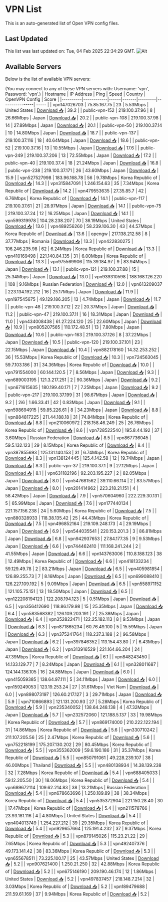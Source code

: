 # VPN List

This is an auto-generated list of Open VPN config files.

## Last Updated

This list was last updated on: Tue, 04 Feb 2025 22:34:29 GMT.
![Alt](https://repobeats.axiom.co/api/embed/186b98318ef1479477931607c1ad7d823f12451f.svg "Repobeats analytics image")

## Available Servers

Below is the list of available VPN servers:

(You may connect to any of these VPN servers with: Username: 'vpn', Password: 'vpn'.)
| Hostname | IP Address | Ping | Speed | Country | OpenVPN Config | Score |
|----------|------------|------|-------|---------|----------------| ----- |
| vpn147026703 | 75.85.167.75 | 23 | 5.53Mbps | United States | [Download 📥](./configs/server_0_US.ovpn) | 39.2 |
| public-vpn-152 | 219.100.37.96 | 8 | 26.66Mbps | Japan | [Download 📥](./configs/server_1_JP.ovpn) | 20.2 |
| public-vpn-108 | 219.100.37.98 | 14 | 27.89Mbps | Japan | [Download 📥](./configs/server_2_JP.ovpn) | 20.1 |
| public-vpn-50 | 219.100.37.14 | 10 | 14.80Mbps | Japan | [Download 📥](./configs/server_3_JP.ovpn) | 18.7 |
| public-vpn-137 | 219.100.37.116 | 18 | 40.64Mbps | Japan | [Download 📥](./configs/server_4_JP.ovpn) | 18.6 |
| public-vpn-52 | 219.100.37.16 | 13 | 10.55Mbps | Japan | [Download 📥](./configs/server_5_JP.ovpn) | 17.6 |
| public-vpn-249 | 219.100.37.206 | 13 | 72.55Mbps | Japan | [Download 📥](./configs/server_6_JP.ovpn) | 17.2 |
| public-vpn-40 | 219.100.37.4 | 18 | 21.24Mbps | Japan | [Download 📥](./configs/server_7_JP.ovpn) | 16.8 |
| public-vpn-238 | 219.100.37.171 | 26 | 43.60Mbps | Japan | [Download 📥](./configs/server_8_JP.ovpn) | 15.9 |
| vpn527527998 | 183.96.168.78 | 56 | 9.78Mbps | Korea Republic of | [Download 📥](./configs/server_9_KR.ovpn) | 14.3 |
| vpn315847091 | 1.246.154.63 | 35 | 7.34Mbps | Korea Republic of | [Download 📥](./configs/server_10_KR.ovpn) | 14.2 |
| vpn479553635 | 27.35.85.7 | 42 | 6.76Mbps | Korea Republic of | [Download 📥](./configs/server_11_KR.ovpn) | 14.1 |
| public-vpn-117 | 219.100.37.61 | 21 | 28.97Mbps | Japan | [Download 📥](./configs/server_12_JP.ovpn) | 14.1 |
| public-vpn-75 | 219.100.37.24 | 12 | 16.25Mbps | Japan | [Download 📥](./configs/server_13_JP.ovpn) | 14.1 |
| vpn599319978 | 104.28.238.207 | 70 | 36.19Mbps | United States | [Download 📥](./configs/server_14_US.ovpn) | 13.6 |
| vpn489256260 | 58.239.106.30 | 43 | 44.57Mbps | Korea Republic of | [Download 📥](./configs/server_15_KR.ovpn) | 13.6 |
| opengw | 217.138.212.58 | 8 | 37.77Mbps | Romania | [Download 📥](./configs/server_16_RO.ovpn) | 13.3 |
| vpn422830275 | 106.246.235.98 | 62 | 6.24Mbps | Korea Republic of | [Download 📥](./configs/server_17_KR.ovpn) | 13.3 |
| vpn410169498 | 221.140.84.135 | 31 | 6.00Mbps | Korea Republic of | [Download 📥](./configs/server_18_KR.ovpn) | 13.3 |
| vpn975569906 | 115.39.184.97 | 9 | 83.94Mbps | Japan | [Download 📥](./configs/server_19_JP.ovpn) | 13.1 |
| public-vpn-121 | 219.100.37.88 | 15 | 25.34Mbps | Japan | [Download 📥](./configs/server_20_JP.ovpn) | 13.0 |
| vpn939310598 | 188.168.126.220 | 108 | 9.16Mbps | Russian Federation | [Download 📥](./configs/server_21_RU.ovpn) | 12.0 |
| vpn613209037 | 223.134.192.212 | 16 | 25.17Mbps | Japan | [Download 📥](./configs/server_22_JP.ovpn) | 11.9 |
| vpn197545675 | 49.129.186.205 | 13 | 4.74Mbps | Japan | [Download 📥](./configs/server_23_JP.ovpn) | 11.7 |
| public-vpn-48 | 219.100.37.12 | 22 | 20.37Mbps | Japan | [Download 📥](./configs/server_24_JP.ovpn) | 11.2 |
| public-vpn-47 | 219.100.37.11 | 16 | 18.31Mbps | Japan | [Download 📥](./configs/server_25_JP.ovpn) | 11.0 |
| vpn434008438 | 61.27.224.120 | 25 | 22.60Mbps | Japan | [Download 📥](./configs/server_26_JP.ovpn) | 10.9 |
| vpn805207565 | 110.172.48.51 | 13 | 7.80Mbps | Japan | [Download 📥](./configs/server_27_JP.ovpn) | 10.6 |
| public-vpn-163 | 219.100.37.126 | 8 | 37.22Mbps | Japan | [Download 📥](./configs/server_28_JP.ovpn) | 10.5 |
| public-vpn-120 | 219.100.37.101 | 23 | 22.15Mbps | Japan | [Download 📥](./configs/server_29_JP.ovpn) | 10.4 |
| vpn882178160 | 14.32.253.252 | 36 | 15.53Mbps | Korea Republic of | [Download 📥](./configs/server_30_KR.ovpn) | 10.3 |
| vpn724563045 | 59.7.103.186 | 31 | 34.36Mbps | Korea Republic of | [Download 📥](./configs/server_31_KR.ovpn) | 10.0 |
| vpn791554000 | 60.144.120.5 | 7 | 8.56Mbps | Japan | [Download 📥](./configs/server_32_JP.ovpn) | 9.3 |
| vpn689003195 | 121.3.217.251 | 2 | 90.36Mbps | Japan | [Download 📥](./configs/server_33_JP.ovpn) | 9.2 |
| vpn671615635 | 180.199.40.171 | 7 | 7.25Mbps | Japan | [Download 📥](./configs/server_34_JP.ovpn) | 9.2 |
| public-vpn-217 | 219.100.37.199 | 31 | 98.67Mbps | Japan | [Download 📥](./configs/server_35_JP.ovpn) | 9.2 |
| 2i6 | 1.66.33.41 | 42 | 0.83Mbps | Japan | [Download 📥](./configs/server_36_JP.ovpn) | 9.1 |
| vpn598694915 | 59.85.226.61 | 8 | 34.23Mbps | Japan | [Download 📥](./configs/server_37_JP.ovpn) | 8.8 |
| vpn884817225 | 211.44.188.18 | 31 | 74.84Mbps | Korea Republic of | [Download 📥](./configs/server_38_KR.ovpn) | 8.8 |
| vpn210060972 | 218.158.46.249 | 25 | 26.76Mbps | Korea Republic of | [Download 📥](./configs/server_39_KR.ovpn) | 8.6 |
| vpn728522540 | 195.8.44.192 | 37 | 3.60Mbps | Russian Federation | [Download 📥](./configs/server_40_RU.ovpn) | 8.5 |
| vpn867736045 | 59.5.132.123 | 29 | 8.15Mbps | Korea Republic of | [Download 📥](./configs/server_41_KR.ovpn) | 8.4 |
| vpn387855693 | 125.131.140.153 | 31 | 6.74Mbps | Korea Republic of | [Download 📥](./configs/server_42_KR.ovpn) | 8.3 |
| vpn138124445 | 125.4.142.58 | 12 | 19.74Mbps | Japan | [Download 📥](./configs/server_43_JP.ovpn) | 8.3 |
| public-vpn-37 | 219.100.37.1 | 9 | 27.12Mbps | Japan | [Download 📥](./configs/server_44_JP.ovpn) | 8.1 |
| vpn631182196 | 92.203.195.227 | 2 | 82.05Mbps | Japan | [Download 📥](./configs/server_45_JP.ovpn) | 8.0 |
| vpn547681562 | 39.110.66.114 | 2 | 83.57Mbps | Japan | [Download 📥](./configs/server_46_JP.ovpn) | 8.0 |
| vpn201414962 | 223.218.21.151 | 4 | 58.42Mbps | Japan | [Download 📥](./configs/server_47_JP.ovpn) | 7.9 |
| vpn570604960 | 222.229.30.131 | 5 | 65.99Mbps | Japan | [Download 📥](./configs/server_48_JP.ovpn) | 7.6 |
| vpn177440134 | 221.157.156.238 | 24 | 5.60Mbps | Korea Republic of | [Download 📥](./configs/server_49_KR.ovpn) | 7.5 |
| vpn880328933 | 118.38.135.42 | 25 | 44.43Mbps | Korea Republic of | [Download 📥](./configs/server_50_KR.ovpn) | 7.5 |
| vpn496852164 | 219.109.248.173 | 4 | 29.19Mbps | Japan | [Download 📥](./configs/server_51_JP.ovpn) | 6.9 |
| vpn544035541 | 220.153.201.3 | 3 | 86.81Mbps | Japan | [Download 📥](./configs/server_52_JP.ovpn) | 6.8 |
| vpn942937653 | 27.84.177.35 | 9 | 9.53Mbps | Japan | [Download 📥](./configs/server_53_JP.ovpn) | 6.6 |
| vpn744462410 | 111.168.241.244 | 2 | 41.55Mbps | Japan | [Download 📥](./configs/server_54_JP.ovpn) | 6.6 |
| vpn143763006 | 110.8.188.123 | 38 | 12.49Mbps | Korea Republic of | [Download 📥](./configs/server_55_KR.ovpn) | 6.6 |
| vpn418133234 | 59.129.49.78 | 2 | 83.21Mbps | Japan | [Download 📥](./configs/server_56_JP.ovpn) | 6.5 |
| vpn405981854 | 126.89.255.73 | 7 | 8.16Mbps | Japan | [Download 📥](./configs/server_57_JP.ovpn) | 6.5 |
| vpn699088410 | 126.227.109.192 | 5 | 9.09Mbps | Japan | [Download 📥](./configs/server_58_JP.ovpn) | 6.5 |
| vpn558971152 | 121.105.75.151 | 13 | 18.50Mbps | Japan | [Download 📥](./configs/server_59_JP.ovpn) | 6.5 |
| vpn122208194123 | 122.208.194.123 | 5 | 0.51Mbps | Japan | [Download 📥](./configs/server_60_JP.ovpn) | 6.5 |
| vpn356412690 | 118.86.179.98 | 15 | 25.35Mbps | Japan | [Download 📥](./configs/server_61_JP.ovpn) | 6.4 |
| vpn583568382 | 126.109.203.191 | 7 | 25.38Mbps | Japan | [Download 📥](./configs/server_62_JP.ovpn) | 6.4 |
| vpn352822471 | 122.25.182.113 | 8 | 9.53Mbps | Japan | [Download 📥](./configs/server_63_JP.ovpn) | 6.3 |
| vpn871865234 | 60.76.49.100 | 5 | 15.59Mbps | Japan | [Download 📥](./configs/server_64_JP.ovpn) | 6.3 |
| vpn375241764 | 118.237.3.188 | 2 | 96.58Mbps | Japan | [Download 📥](./configs/server_65_JP.ovpn) | 6.2 |
| vpn397846352 | 113.154.43.80 | 7 | 6.43Mbps | Japan | [Download 📥](./configs/server_66_JP.ovpn) | 6.2 |
| vpn313916529 | 221.164.66.204 | 24 | 47.39Mbps | Korea Republic of | [Download 📥](./configs/server_67_KR.ovpn) | 6.1 |
| vpn848243450 | 14.133.129.77 | 7 | 8.24Mbps | Japan | [Download 📥](./configs/server_68_JP.ovpn) | 6.1 |
| vpn328011687 | 124.144.136.105 | 16 | 24.88Mbps | Japan | [Download 📥](./configs/server_69_JP.ovpn) | 6.0 |
| vpn415059385 | 138.64.97.111 | 5 | 34.11Mbps | Japan | [Download 📥](./configs/server_70_JP.ovpn) | 6.0 |
| vpn159249053 | 123.19.253.24 | 27 | 31.61Mbps | Viet Nam | [Download 📥](./configs/server_71_VN.ovpn) | 6.0 |
| vpn898073197 | 126.60.217.127 | 3 | 29.71Mbps | Japan | [Download 📥](./configs/server_72_JP.ovpn) | 5.9 |
| vpn710866893 | 121.131.200.93 | 27 | 5.28Mbps | Korea Republic of | [Download 📥](./configs/server_73_KR.ovpn) | 5.9 |
| vpn235340052 | 138.64.248.138 | 4 | 47.32Mbps | Japan | [Download 📥](./configs/server_74_JP.ovpn) | 5.7 |
| vpn232572060 | 121.188.5.137 | 33 | 19.98Mbps | Korea Republic of | [Download 📥](./configs/server_75_KR.ovpn) | 5.7 |
| vpn869174000 | 210.222.122.194 | 31 | 14.86Mbps | Korea Republic of | [Download 📥](./configs/server_76_KR.ovpn) | 5.6 |
| vpn330710242 | 211.107.205.56 | 25 | 2.47Mbps | Korea Republic of | [Download 📥](./configs/server_77_KR.ovpn) | 5.6 |
| vpn752218199 | 175.207.130.202 | 29 | 80.45Mbps | Korea Republic of | [Download 📥](./configs/server_78_KR.ovpn) | 5.5 |
| vpn355362009 | 59.6.190.186 | 31 | 35.37Mbps | Korea Republic of | [Download 📥](./configs/server_79_KR.ovpn) | 5.5 |
| vpn850791061 | 49.228.239.107 | 38 | 46.00Mbps | Thailand | [Download 📥](./configs/server_80_TH.ovpn) | 5.5 |
| vpn480138934 | 14.38.139.238 | 32 | 7.28Mbps | Korea Republic of | [Download 📥](./configs/server_81_KR.ovpn) | 5.4 |
| vpn688405033 | 59.12.205.50 | 30 | 18.06Mbps | Korea Republic of | [Download 📥](./configs/server_82_KR.ovpn) | 5.4 |
| vpn689672114 | 109.62.214.83 | 38 | 13.21Mbps | Russian Federation | [Download 📥](./configs/server_83_RU.ovpn) | 5.4 |
| vpn678663696 | 1.250.189.89 | 38 | 38.34Mbps | Korea Republic of | [Download 📥](./configs/server_84_KR.ovpn) | 5.4 |
| vpn535372904 | 221.150.28.40 | 30 | 17.47Mbps | Korea Republic of | [Download 📥](./configs/server_85_KR.ovpn) | 5.4 |
| vpn211578766 | 23.93.181.116 | 4 | 4.80Mbps | United States | [Download 📥](./configs/server_86_US.ovpn) | 5.4 |
| vpn404013749 | 1.254.227.212 | 39 | 29.35Mbps | Korea Republic of | [Download 📥](./configs/server_87_KR.ovpn) | 5.4 |
| vpn929657664 | 125.191.4.232 | 37 | 9.37Mbps | Korea Republic of | [Download 📥](./configs/server_88_KR.ovpn) | 5.3 |
| vpn879145026 | 115.23.21.22 | 29 | 7.65Mbps | Korea Republic of | [Download 📥](./configs/server_89_KR.ovpn) | 5.3 |
| vpn492407376 | 49.173.141.42 | 38 | 83.36Mbps | Korea Republic of | [Download 📥](./configs/server_90_KR.ovpn) | 5.3 |
| vpn655678511 | 73.225.100.17 | 25 | 43.57Mbps | United States | [Download 📥](./configs/server_91_US.ovpn) | 5.2 |
| vpn907621400 | 1.250.21.250 | 32 | 42.88Mbps | Korea Republic of | [Download 📥](./configs/server_92_KR.ovpn) | 5.2 |
| vpn675146190 | 209.190.46.174 | 12 | 1.86Mbps | United States | [Download 📥](./configs/server_93_US.ovpn) | 5.2 |
| vpn497837457 | 218.148.7.214 | 32 | 3.03Mbps | Korea Republic of | [Download 📥](./configs/server_94_KR.ovpn) | 5.2 |
| vpn189479688 | 211.59.61.169 | 37 | 9.94Mbps | Korea Republic of | [Download 📥](./configs/server_95_KR.ovpn) | 5.2 |
